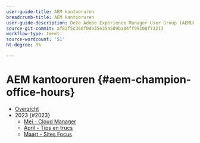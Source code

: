 ```yaml
---
user-guide-title: AEM kantooruren
breadcrumb-title: AEM kantooruren
user-guide-description: Deze Adobe Experience Manager User Group (AEMUG) wordt gefaciliteerd door de Champion Class AEM 2022-2023. Champions gebruiken deze AEMUG als platform voor hun maandelijkse kantooruren
source-git-commit: af82f5c366f0de35e354589ba84ff99108f73213
workflow-type: tm+mt
source-wordcount: '51'
ht-degree: 3%

---
```



# AEM kantooruren {#aem-champion-office-hours}

+ [Overzicht](overview.md)
+ 2023 {#2023}
   + [Mei - Cloud Manager](2023/may.md)
   + [April - Tips en trucs](2023/april.md)
   + [Maart - Sites Focus](2023/march.md)

